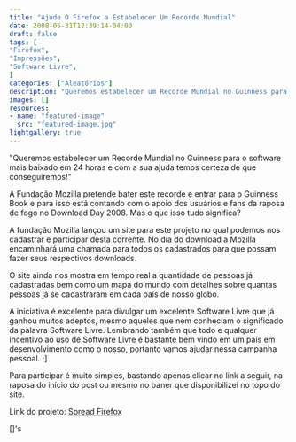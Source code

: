 ```yaml
---
title: "Ajude O Firefox a Estabelecer Um Recorde Mundial"
date: 2008-05-31T12:39:14-04:00
draft: false
tags: [
"Firefox",
"Impressões",
"Software Livre",
]
categories: ["Aleatórios"]
description: "Queremos estabelecer um Recorde Mundial no Guinness para o software mais baixado em 24 horas e com a sua ajuda temos certeza de que conseguiremos!"
images: []
resources:
- name: "featured-image"
  src: "featured-image.jpg"
lightgallery: true
---
```

"Queremos estabelecer um Recorde Mundial no Guinness para o software mais baixado em 24 horas e com a sua ajuda temos certeza de que conseguiremos!"

<!--more-->

A Fundação Mozilla pretende bater este recorde e entrar para o Guinness Book e para isso está contando com o apoio dos usuários e fans da raposa de fogo no Download Day 2008. Mas o que isso tudo significa?

A fundação Mozilla lançou um site para este projeto no qual podemos nos cadastrar e participar desta corrente. No dia do download a Mozilla encaminhará uma chamada para todos os cadastrados para que possam fazer seus respectivos downloads.

O site ainda nos mostra em tempo real a quantidade de pessoas já cadastradas bem como um mapa do mundo com detalhes sobre quantas pessoas já se cadastraram em cada país de nosso globo.

A iniciativa é excelente para divulgar um excelente Software Livre que já ganhou muitos adeptos, mesmo aqueles que nem conheciam o significado da palavra Software Livre. Lembrando também que todo e qualquer incentivo ao uso de Software Livre é bastante bem vindo em um país em desenvolvimento como o nosso, portanto vamos ajudar nessa campanha pessoal. ;]

Para participar é muito simples, bastando apenas clicar no link a seguir, na raposa do início do post ou mesmo no baner que disponibilizei no topo do site.

Link do projeto: [Spread Firefox](https://www.spreadfirefox.com/pt-BR/worldrecord)

[]'s